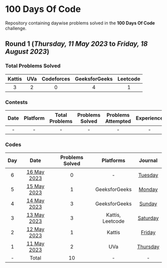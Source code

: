 # 100 Days Of Code

Repository containing daywise problems solved in the **100 Days Of Code** challenge.

## Round 1 (_Thursday, 11 May 2023_ to _Friday, 18 August 2023_)

### Total Problems Solved

| Kattis | UVa | Codeforces | GeeksforGeeks | Leetcode |
| :----: | :-: | :--------: | :-----------: | :------: |
|   3    |  2  |     0      |       4       |    1     |

### Contests

| Date | Platform | Total Problems | Problems Solved | Problems Attempted | Experience |
| :--: | :------: | :------------: | :-------------: | :----------------: | :--------: |
|  -   |    -     |       -        |        -        |         -          |     -      |

### Codes

| Day |                 Date                  | Problems Solved |    Platforms     |                      Journal                       |
| :-: | :-----------------------------------: | :-------------: | :--------------: | :------------------------------------------------: |
|  6  | [16 May 2023](/Day%2005%20-%20160523) |        0        |        -         | [Tuesday](https://priyanshusharma.dev/tue-160523)  |
|  5  | [15 May 2023](/Day%2005%20-%20150523) |        1        |  GeeksforGeeks   |  [Monday](https://priyanshusharma.dev/mon-150523)  |
|  4  | [14 May 2023](/Day%2004%20-%20140523) |        3        |  GeeksforGeeks   |  [Sunday](https://priyanshusharma.dev/sun-140523)  |
|  3  | [13 May 2023](/Day%2003%20-%20130523) |        3        | Kattis, Leetcode | [Saturday](https://priyanshusharma.dev/sat-130523) |
|  2  | [12 May 2023](/Day%2002%20-%20120523) |        1        |      Kattis      |  [Friday](https://priyanshusharma.dev/fri-120523)  |
|  1  | [11 May 2023](/Day%2001%20-%20110523) |        2        |       UVa        | [Thursday](https://priyanshusharma.dev/thu-110523) |
|  -  |                 Total                 |       10        |        -         |                         -                          |

